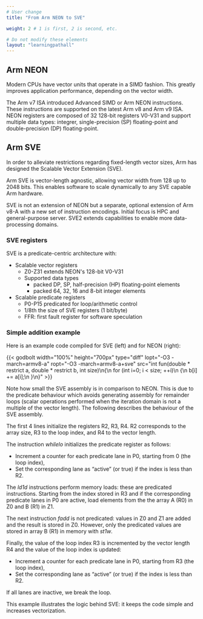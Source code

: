 ```yaml
---
# User change
title: "From Arm NEON to SVE"

weight: 2 # 1 is first, 2 is second, etc.

# Do not modify these elements
layout: "learningpathall"
---
```


## Arm NEON

Modern CPUs have vector units that operate in a SIMD fashion. This greatly improves application performance, depending on the vector width.

The Arm v7 ISA introduced Advanced SIMD or Arm NEON instructions. These instructions are supported on the latest Arm v8 and Arm v9 ISA. NEON registers are composed of 32 128-bit registers V0-V31 and support multiple data types: integrer, single-precision (SP) floating-point and double-precision (DP) floating-point.

## Arm SVE

In order to alleviate restrictions regarding fixed-length vector sizes, Arm has designed the Scalable Vector Extension (SVE).

Arm SVE is vector-length agnostic, allowing vector width from 128 up to 2048 bits. This enables software to scale dynamically to any SVE capable Arm hardware. 

SVE is not an extension of NEON but a separate, optional extension of Arm v8-A with a new set of instruction encodings.
Initial focus is HPC and general-purpose server. SVE2 extends capabilities to enable more data-processing domains.

### SVE registers

SVE is a predicate-centric architecture with:

- Scalable vector registers
    - Z0-Z31 extends NEON's 128-bit V0-V31
    - Supported data types
        - packed DP, SP, half-precision (HP) floating-point elements
        - packed 64, 32, 16 and 8-bit integer elements
- Scalable predicate registers
    - P0-P15 predicated for loop/arithmetic control
    - 1/8th the size of SVE registers (1 bit/byte)
    - FFR: first fault register for software speculation

### Simple addition example

Here is an example code compiled for SVE (left) and for NEON (right):

{{< godbolt width="100%" height="700px" type="diff" lopt="-O3 -march=armv8-a" ropt="-O3 -march=armv8-a+sve" src="int fun(double * restrict a, double * restrict b, int size)\n{\n  for (int i=0; i < size; ++i)\n  {\n    b[i] += a[i];\n  }\n}" >}}

Note how small the SVE assembly is in comparison to NEON. This is due to the predicate behaviour which avoids generating assembly for remainder loops (scalar operations performed when the iteration domain is not a multiple of the vector length). The following describes the behaviour of the SVE assembly. 

The first 4 lines initialize the registers R2, R3, R4. R2 corresponds to the array size, R3 to the loop index, and R4 to the vector length.

The instruction _whilelo_ initializes the predicate register as follows:

- Increment a counter for each predicate lane in P0, starting from 0 (the loop index),
- Set the corresponding lane as “active” (or true) if the index is less than R2.

The _ld1d_ instructions perform memory loads: these are predicated instructions. Starting from the index stored in R3 and if the corresponding predicate lanes in P0 are active, load elements from the the array A (R0) in Z0 and B (R1) in Z1. 

The next instruction _fadd_ is not predicated: values in Z0 and Z1 are added and the result is stored in Z0. However, only the predicated values are stored in array B (R1) in memory with _st1w_.

Finally, the value of the loop index R3 is incremented by the vector length R4 and the value of the loop index is updated:

- Increment a counter for each predicate lane in P0, starting from R3 (the loop index),
- Set the corresponding lane as “active” (or true) if the index is less than R2.

If all lanes are inactive, we break the loop.

This example illustrates the logic behind SVE: it keeps the code simple and increases vectorization.
